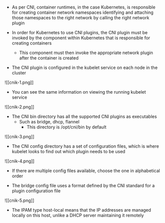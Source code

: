 - As per CNI, container runtimes, in the case Kubernetes, is responsible for creating container network namespaces identifying and attaching those namespaces to the right network by calling the right network plugin

- In order for Kubernetes to use CNI plugins, the CNI plugin must be invoked by the component within Kubernetes that is responsible for creating containers
	- This component must then invoke the appropriate network plugin after the container is created

- The CNI plugin is configured in the kubelet service on each node in the cluster

![[cnik-1.png]]

- You can see the same information on viewing the running kubelet service

![[cnik-2.png]]

- The CNI bin directory has all the supported CNI plugins as executables
	- Such as bridge, dhcp, flannel
		- This directory is /opt/cni/bin by default

![[cnik-3.png]]

- The CNI config directory has a set of configuration files, which is where kubelet looks to find out which plugin needs to be used

![[cnik-4.png]]

   - If there are multiple config files available, choose the one in alphabetical order

- The bridge config file uses a format defined by the CNI standard for a plugin configuration file

![[cnik-5.png]]

- The IPAM type host-local means that the IP addresses are managed locally on this host, unlike a DHCP server maintaining it remotely